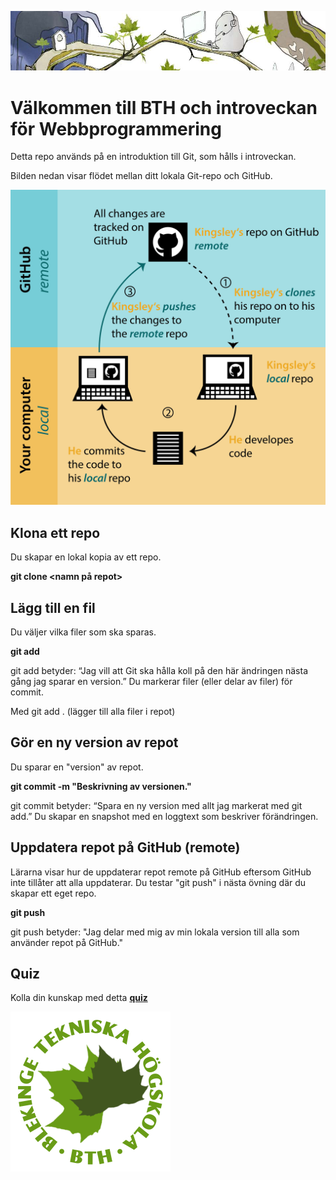 ![dbwebbisar banner](./dbwebbisar.jpg)
# Välkommen till BTH och introveckan för Webbprogrammering 

Detta repo används på en introduktion till Git, som hålls i introveckan. 

Bilden nedan visar flödet mellan ditt lokala Git-repo och GitHub.

![git flow](./0_workflow_git.png)

## Klona ett repo

Du skapar en lokal kopia av ett repo. 

**git clone <namn på repot>**

## Lägg till en fil

Du väljer vilka filer som ska sparas.

**git add <filnamn>**

git add betyder: “Jag vill att Git ska hålla koll på den här ändringen nästa gång jag sparar en version.”
Du markerar filer (eller delar av filer) för commit.

Med git add . (lägger till alla filer i repot)

## Gör en ny version av repot

Du sparar en "version" av repot.

**git commit -m "Beskrivning av versionen."**

git commit betyder: “Spara en ny version med allt jag markerat med git add.”
Du skapar en snapshot med en loggtext som beskriver förändringen.

## Uppdatera repot på GitHub (remote)

Lärarna visar hur de uppdaterar repot remote på GitHub eftersom GitHub inte tillåter att alla uppdaterar. Du testar "git push" i nästa övning där du skapar ett eget repo.

**git push**

git push betyder: "Jag delar med mig av min lokala version till alla som använder repot på GitHub."

## Quiz

Kolla din kunskap med detta [**quiz**](quiz.md)

![BTH dbwebb leaf](./bth-leaf.png)
